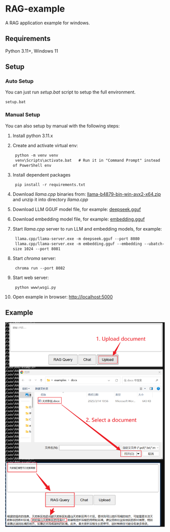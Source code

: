 # RAG-example

A RAG application example for windows.

## Requirements

Python 3.11+, Windows 11

## Setup

### Auto Setup

You can just run *setup.bat* script to setup the full environment.

    setup.bat

### Manual Setup

You can also setup by manual with the following steps:

1. Install python 3.11.x

2. Create and activate virtual env:

        python -m venv venv
        venv\Scripts\activate.bat   # Run it in "Command Prompt" instead of PowerShell env

3. Install dependent packages

        pip install -r requirements.txt

4. Download *llama.cpp* binaries from: [llama-b4879-bin-win-avx2-x64.zip](https://github.com/ggml-org/llama.cpp/releases/download/b4879/llama-b4879-bin-win-avx2-x64.zip) and unzip it into directory *llama.cpp*

5. Download LLM GGUF model file, for example: [deepseek.gguf](https://huggingface.co/unsloth/DeepSeek-R1-Distill-Llama-8B-GGUF/resolve/main/DeepSeek-R1-Distill-Llama-8B-Q4_K_M.gguf)

6. Download embedding model file, for example: [embedding.gguf](https://huggingface.co/gaianet/Nomic-embed-text-v1.5-Embedding-GGUF/resolve/main/nomic-embed-text-v1.5.f16.gguf)

6. Start *llama.cpp* server to run LLM and embedding models, for example: 

        llama.cpp/llama-server.exe -m deepseek.gguf --port 8080
        llama.cpp/llama-server.exe -m embedding.gguf --embedding --ubatch-size 1024 --port 8081

7. Start *chroma* server:

        chroma run --port 8082

8. Start web server:

        python www\wsgi.py

9. Open example in browser: <http://localhost:5000>


## Example

![RAG example](examples/zhergen.png)
